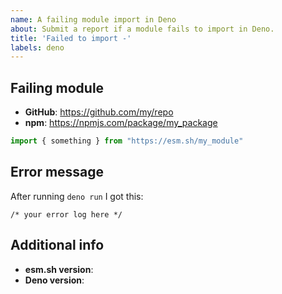 ```yaml
---
name: A failing module import in Deno
about: Submit a report if a module fails to import in Deno.
title: 'Failed to import -'
labels: deno
---
```


## Failing module

- **GitHub**: https://github.com/my/repo
- **npm**: https://npmjs.com/package/my_package

```js
import { something } from "https://esm.sh/my_module"
```

## Error message

After running `deno run` I got this:

```
/* your error log here */
```

## Additional info

- **esm.sh version**:
- **Deno version**:
